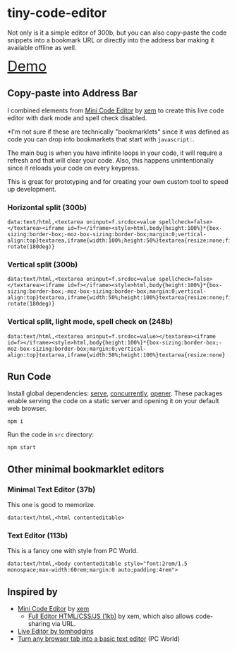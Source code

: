 # tiny-code-editor

Not only is it a simple editor of 300b, but you can also copy-paste the code snippets into a bookmark URL or directly into the address bar making it available offline as well.

<div style="font-size: 2rem">
<a href="http://lewdev.github.io/apps/tiny-code-editor">Demo</a>
</div>

## Copy-paste into Address Bar

I combined elements from [Mini Code Editor](https://xem.github.io/miniCodeEditor/) by [xem](https://twitter.com/MaximeEuziere) to create this live code editor with dark mode and spell check disabled.

*I'm not sure if these are technically "bookmarklets" since it was defined as code you can drop into bookmarkets that start with `javascript:`.

The main bug is when you have infinite loops in your code, it will require a refresh and that will clear your code. Also, this happens unintentionally since it reloads your code on every keypress.

This is great for prototyping and for creating your own custom tool to speed up development.

### Horizontal split (300b)
```
data:text/html,<textarea oninput=f.srcdoc=value spellcheck=false></textarea><iframe id=f></iframe><style>html,body{height:100%}*{box-sizing:border-box;-moz-box-sizing:border-box;margin:0;vertical-align:top}textarea,iframe{width:100%;height:50%}textarea{resize:none;filter:invert(1)hue-rotate(180deg)}
```

### Vertical split (300b)
```
data:text/html,<textarea oninput=f.srcdoc=value spellcheck=false></textarea><iframe id=f></iframe><style>html,body{height:100%}*{box-sizing:border-box;-moz-box-sizing:border-box;margin:0;vertical-align:top}textarea,iframe{width:50%;height:100%}textarea{resize:none;filter:invert(1)hue-rotate(180deg)}
```

### Vertical split, light mode, spell check on (248b)
```
data:text/html,<textarea oninput=f.srcdoc=value></textarea><iframe id=f></iframe><style>html,body{height:100%}*{box-sizing:border-box;-moz-box-sizing:border-box;margin:0;vertical-align:top}textarea,iframe{width:50%;height:100%}textarea{resize:none}
```

## Run Code

Install global dependencies: [serve](https://www.npmjs.com/package/serve), [concurrently](https://www.npmjs.com/package/concurrently), [opener](https://www.npmjs.com/package/opener). These packages enable serving the code on a static server and opening it on your default web browser.
```
npm i
```

Run the code in `src` directory:
```
npm start
```

## Other minimal bookmarklet editors

### Minimal Text Editor (37b)
This one is good to memorize.
```
data:text/html,<html contenteditable>
```

### Text Editor (113b)
This is a fancy one with style from PC World.
```
data:text/html,<body contenteditable style="font:2rem/1.5 monospace;max-width:60rem;margin:0 auto;padding:4rem">
```

## Inspired by

* [Mini Code Editor](https://xem.github.io/miniCodeEditor/) by [xem](https://twitter.com/MaximeEuziere)
  * [Full Editor HTML/CSS/JS (1kb)](https://xem.github.io/miniCodeEditor/1.1/) by xem, which also allows code-sharing via URL.
* [Live Editor by tomhodgins](https://tomhodgins.github.io/liveeditor/index.html)
* [Turn any browser tab into a basic text editor](https://www.pcworld.com/article/2360940/turn-any-browser-tab-into-a-basic-text-editor.html) (PC World)

